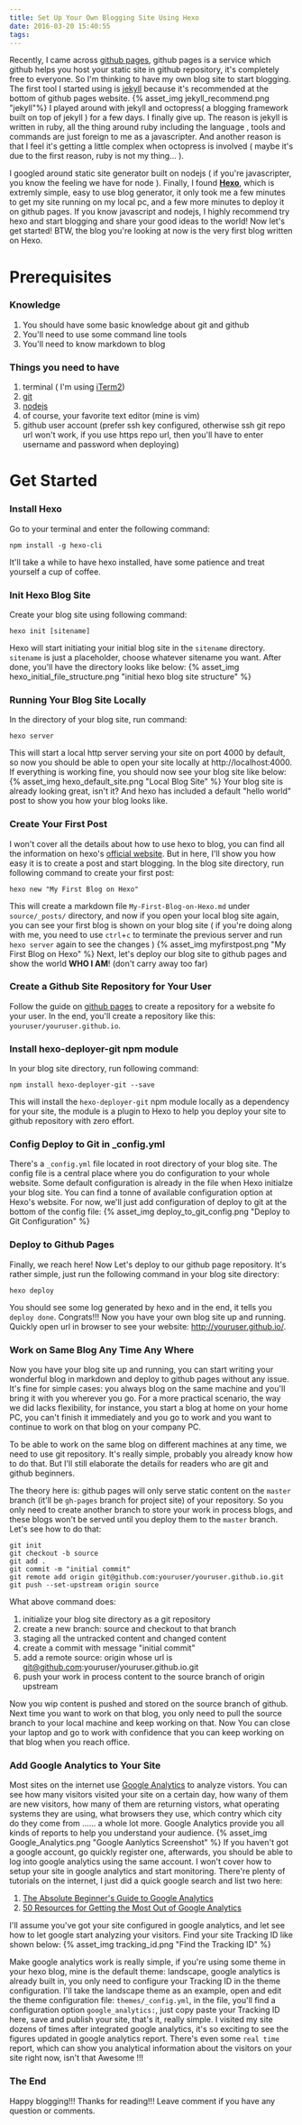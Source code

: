 ```yaml
---
title: Set Up Your Own Blogging Site Using Hexo
date: 2016-03-20 15:40:55
tags:
---
```



Recently, I came across [github pages](https://pages.github.com/), github pages is a service which github helps you host your static site in github repository, it's completely free to everyone. So I'm thinking to have my own blog site to start blogging. The first tool I started using is [jekyll](https://jekyllrb.com/) because it's recommended at the bottom of github pages website.
{% asset_img jekyll_recommend.png "jekyll"%}
I played around with jekyll and octopress( a blogging framework built on top of jekyll ) for a few days. I finally give up. The reason is jekyll is written in ruby, all the thing around ruby including the language , tools and commands are just foreign to me as a javascripter. And another reason is that I feel it's getting a little complex when octopress is involved ( maybe it's due to the first reason, ruby is not my thing... ).  

I googled around static site generator built on nodejs ( if you're javascripter, you know the feeling we have for node ). Finally, I found [__Hexo__](https://hexo.io/), which is extremly simple, easy to use blog generator, it only took me a few minutes to get my site running on my local pc, and a few more minutes to deploy it on github pages. If you know javascript and nodejs, I highly recommend try hexo and start blogging and share your good ideas to the world! Now let's get started! BTW, the blog you're looking at now is the very first blog written on Hexo.

# Prerequisites
### Knowledge
1. You should have some basic knowledge about git and github
2. You'll need to use some command line tools
3. You'll need to know markdown to blog

### Things you need to have
1. terminal ( I'm using [iTerm2](https://www.iterm2.com/))
2. [git](https://git-scm.com/)
3. [nodejs](https://nodejs.org/en/)
4. of course, your favorite text editor (mine is vim)
5. github user account (prefer ssh key configured, otherwise ssh git repo url won't work, if you use https repo url, then you'll have to enter username and password when deploying)

# Get Started

### Install Hexo
Go to your terminal and enter the following command:
~~~
npm install -g hexo-cli
~~~
It'll take a while to have hexo installed, have some patience and treat yourself a cup of coffee.

### Init Hexo Blog Site
Create your blog site using following command:
~~~
hexo init [sitename]
~~~
Hexo will start initiating your initial blog site in the `sitename` directory. `sitename` is just a placeholder, choose whatever sitename you want. After done, you'll have the directory looks like below:
{% asset_img hexo_initial_file_structure.png "initial hexo blog site structure" %}

### Running Your Blog Site Locally
In the directory of your blog site, run command:
~~~
hexo server
~~~
This will start a local http server serving your site on port 4000 by default, so now you should be able to open your site locally at http://localhost:4000. If everything is working fine, you should now see your blog site like below:
{% asset_img hexo_default_site.png "Local Blog Site" %}
Your blog site is already looking great, isn't it?  And hexo has included a default "hello world" post to show you how your blog looks like.

### Create Your First Post
I won't cover all the details about how to use hexo to blog, you can find all the information on hexo's [official website](https://hexo.io/docs/). But in here, I'll show you how easy it is to create a post and start blogging. In the blog site directory, run following command to create your first post:
~~~
hexo new "My First Blog on Hexo"
~~~
This will create a markdown file `My-First-Blog-on-Hexo.md` under `source/_posts/` directory, and now if you open your local blog site again, you can see your first blog is shown on your blog site ( if you're doing along with me, you need to use `ctrl`+`c` to terminate the previous server and run `hexo server` again to see the changes )
{% asset_img myfirstpost.png "My First Blog on Hexo" %}
Next, let's deploy our blog site to github pages and show the world __WHO I AM__! (don't carry away too far)

### Create a Github Site Repository for Your User
Follow the guide on [github pages](https://pages.github.com/) to create a repository for a website fo your user. In the end, you'll create a repository like this: `youruser/youruser.github.io`.

### Install hexo-deployer-git npm module
In your blog site directory, run following command:
~~~
npm install hexo-deployer-git --save
~~~
This will install the `hexo-deployer-git` npm module locally as a dependency for your site, the module is a plugin to Hexo to help you deploy your site to github repository with zero effort.

### Config Deploy to Git in _config.yml
There's a `_config.yml` file located in root directory of your blog site. The config file is a central place where you do configuration to your whole website. Some default configuration is already in the file when Hexo initialze your blog site. You can find a tonne of available configuration option at Hexo's website. For now, we'll just add configuration of deploy to git at the bottom of the config file:
{% asset_img deploy_to_git_config.png "Deploy to Git Configuration" %}

### Deploy to Github Pages
Finally, we reach here! Now Let's deploy to our github page repository. It's rather simple, just run the following command in your blog site directory:
~~~
hexo deploy
~~~
You should see some log generated by hexo and in the end, it tells you `deploy done`. Congrats!!! Now you have your own blog site up and running. Quickly open url in browser to see your website: http://youruser.github.io/.

### Work on Same Blog Any Time Any Where
Now you have your blog site up and running, you can start writing your wonderful blog in markdown and deploy to github pages without any issue. It's fine for simple cases: you always blog on the same machine and you'll bring it with you wherever you go. For a more practical scenario, the way we did lacks flexibility, for instance, you start a blog at home on your home PC, you can't finish it immediately and you go to work and you want to continue to work on that blog on your company PC.

To be able to work on the same blog on different machines at any time, we need to use git repository. It's really simple, probably you already know how to do that. But I'll still elaborate the details for readers who are git and github beginners.

The theory here is: github pages will only serve static content on the `master` branch (it'll be `gh-pages` branch for project site) of your repository. So you only need to create another branch to store your work in process blogs, and these blogs won't be served until you deploy them to the `master` branch. Let's see how to do that:

~~~
git init                        
git checkout -b source          
git add .                       
git commit -m "initial commit"  
git remote add origin git@github.com:youruser/youruser.github.io.git 
git push --set-upstream origin source  
~~~

What above command does:
1. initialize your blog site directory as a git repository
2. create a new branch: source and checkout to that branch
3. staging all the untracked content and changed content
4. create a commit with message "initial commit"
5. add a remote source: origin whose url is git@github.com:youruser/youruser.github.io.git
6. push your work in process content to the source branch of origin upstream

Now you wip content is pushed and stored on the source branch of github. Next time you want to work on that blog, you only need to pull the source branch to your local machine and keep working on that. Now You can close your laptop and go to work with confidence that you can keep working on that blog when you reach office.

### Add Google Analytics to Your Site
Most sites on the internet use [Google Analytics](http://www.google.com/analytics/#?modal_active=none) to analyze vistors. You can see how many visitors visited your site on a certain day, how wany of them are new visitors, how many of them are returning vistors, what operating systems they are using, what browsers they use, which contry which city do they come from ...... a whole lot more. Google Analytics provide you all kinds of reports to help you understand your audience.
{% asset_img Google_Analytics.png "Google Aanlytics Screenshot" %}
If you haven't got a google account, go quickly register one, afterwards, you should be able to log into google analytics using the same account. I won't cover how to setup your site in google analytics and start monitoring. There're plenty of tutorials on the internet, I just did a quick google search and list two here: 
1. [The Absolute Beginner's Guide to Google Analytics](https://moz.com/blog/absolute-beginners-guide-to-google-analytics)
2. [50 Resources for Getting the Most Out of Google Analytics](https://blog.kissmetrics.com/50-resources-for-getting-the-most-out-of-google-analytics/)

I'll assume you've got your site configured in google analytics, and let see how to let google start analyzing your visitors. Find your site Tracking ID like shown below:
{% asset_img tracking_id.png "Find the Tracking ID" %}

Make google analytics work is really simple, if you're using some theme in your hexo blog, mine is the default theme: landscape, google analytics is already built in, you only need to configure your Tracking ID in the theme configuration. I'll take the landscape theme as an example, open and edit the theme configuration file: `themes/_config.yml`, in the file, you'll find a configuration option `google_analytics:`, just copy paste your Tracking ID here, save and publish your site, that's it, really simple. I visited my site dozens of times after integrated google analytics, it's so exciting to see the figures updated in google analytics report. There's even some `real time` report, which can show you analytical information about the visitors on your site right now, isn't that Awesome !!!

### The End
Happy blogging!!!
Thanks for reading!!!
Leave comment if you have any question or comments.
